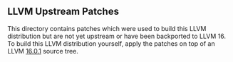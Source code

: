 LLVM Upstream Patches
---------------------

This directory contains patches which were used to build this
LLVM distribution but are not yet upstream or have been backported
to LLVM 16. To build this LLVM distribution yourself, apply the patches
on top of an LLVM [16.0.1](https://github.com/llvm/llvm-project/tree/llvmorg-16.0.1) source tree.

